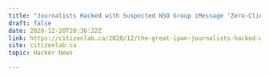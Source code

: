 ```yaml
---
title: "Journalists Hacked with Suspected NSO Group iMessage ‘Zero-Click’ Exploit"
draft: false
date: 2020-12-20T20:36:22Z
link: https://citizenlab.ca/2020/12/the-great-ipwn-journalists-hacked-with-suspected-nso-group-imessage-zero-click-exploit/?utm_medium=RSS&utm_source=hune
site: citizenlab.ca
topic: Hacker News  

---
```

